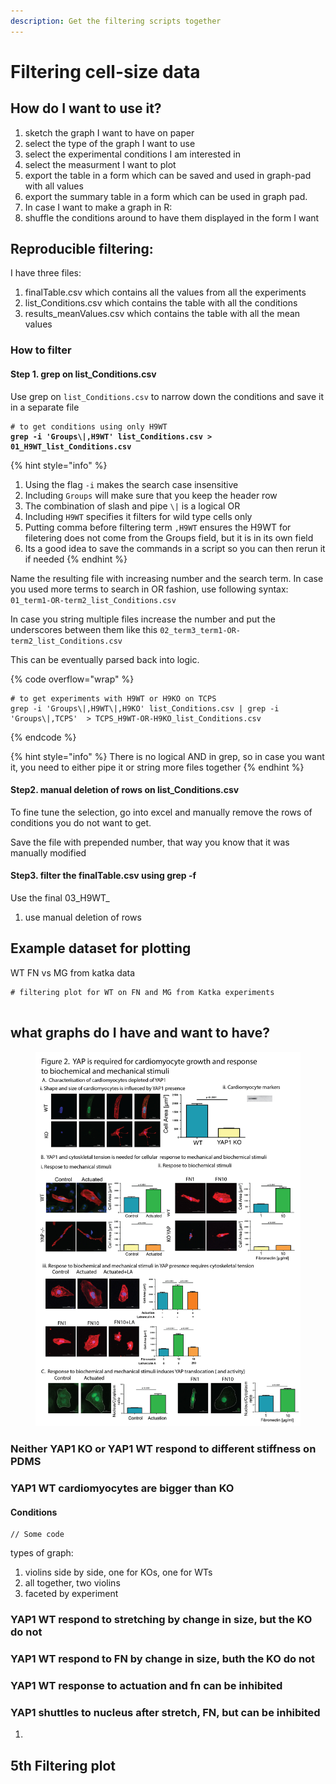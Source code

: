 ```yaml
---
description: Get the filtering scripts together
---
```


# Filtering cell-size data

## How do I want to use it?

1. sketch the graph I want to have on paper
2. select the type of the graph I want to use
3. select the experimental conditions I am interested in
4. select the measurment I want to plot
5. export the table in a form which can be saved and used in graph-pad with all values
6. export the summary table in a form which can be used in graph pad.
7. In case I want to make a graph in R:
8. shuffle the conditions around to have them displayed in the form I want

## Reproducible filtering:

I have three files:

1. finalTable.csv which contains all the values from all the experiments
2. list\_Conditions.csv which contains the table with all the conditions&#x20;
3. results\_meanValues.csv which contains the table with all the mean values

### How to filter

#### Step 1. grep on list\_Conditions.csv

Use grep on `list_Conditions.csv` to narrow down the conditions and save it in a separate file

<pre class="language-bash"><code class="lang-bash"># to get conditions using only H9WT
<strong>grep -i 'Groups\|,H9WT' list_Conditions.csv > 01_H9WT_list_Conditions.csv
</strong></code></pre>

{% hint style="info" %}
1. Using the flag `-i` makes the search case insensitive
2. Including `Groups` will make sure that you keep the header row
3. The combination of slash and pipe `\|` is a logical OR
4. Including `H9WT` specifies it filters for wild type cells only
5. Putting comma before filtering term `,H9WT` ensures the H9WT for filetering does not come from the Groups field, but it is in its own field
6. Its a good idea to save the commands in a script so you can then rerun it if needed
{% endhint %}

Name the resulting file with increasing number and the search term. In case you used more terms to search in OR fashion, use following syntax: `01_term1-OR-term2_list_Conditions.csv`

In case you string multiple files increase the number and put the underscores between them like this `02_term3_term1-OR-term2_list_Conditions.csv`

This can be eventually parsed back into logic.

{% code overflow="wrap" %}
```
# to get experiments with H9WT or H9KO on TCPS
grep -i 'Groups\|,H9WT\|,H9KO' list_Conditions.csv | grep -i 'Groups\|,TCPS'  > TCPS_H9WT-OR-H9KO_list_Conditions.csv
```
{% endcode %}

{% hint style="info" %}
There is no logical AND in grep, so in case you want it, you need to either pipe it or string more files together&#x20;
{% endhint %}

#### Step2. manual deletion of rows on list\_Conditions.csv

To fine tune the selection, go into excel and manually remove the rows of conditions you do not want to get.

Save the file with prepended number, that way you know that it was manually modified

#### Step3. filter the finalTable.csv using grep -f

Use the final 03\_H9WT\_

1. use manual deletion of rows&#x20;

## Example dataset for plotting

WT FN vs MG from katka data

```
# filtering plot for WT on FN and MG from Katka experiments
 
```

####

## what graphs do I have and want to have?

<figure><img src="../.gitbook/assets/Figure2.jpg" alt=""><figcaption></figcaption></figure>

### Neither YAP1 KO or YAP1 WT respond to different stiffness on PDMS

### YAP1 WT cardiomyocytes are bigger than KO

#### Conditions

```
// Some code
```

types of graph:

1. violins side by side, one for KOs, one for WTs
2. all together, two violins
3. faceted by experiment

### YAP1 WT respond to stretching by change in size, but the KO do not

### YAP1 WT respond to FN by change in size, buth the KO do not

### YAP1 WT response to actuation and fn can be inhibited

### YAP1 shuttles to nucleus after stretch, FN, but can  be inhibited





1.





## 5th Filtering plot
